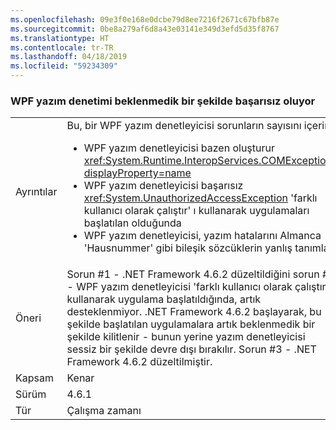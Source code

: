 ```yaml
---
ms.openlocfilehash: 09e3f0e168e0dcbe79d8ee7216f2671c67bfb87e
ms.sourcegitcommit: 0be8a279af6d8a43e03141e349d3efd5d35f8767
ms.translationtype: HT
ms.contentlocale: tr-TR
ms.lasthandoff: 04/18/2019
ms.locfileid: "59234309"
---
```

### <a name="wpf-spell-checking-fails-in-unexpected-ways"></a>WPF yazım denetimi beklenmedik bir şekilde başarısız oluyor

|   |   |
|---|---|
|Ayrıntılar|Bu, bir WPF yazım denetleyicisi sorunların sayısını içerir:<ul><li>WPF yazım denetleyicisi bazen oluşturur <xref:System.Runtime.InteropServices.COMException?displayProperty=name></li><li>WPF yazım denetleyicisi başarısız <xref:System.UnauthorizedAccessException> 'farklı kullanıcı olarak çalıştır' ı kullanarak uygulamaları başlatılan olduğunda</li><li>WPF yazım denetleyicisi, yazım hatalarını Almanca 'Hausnummer' gibi bileşik sözcüklerin yanlış tanımlar.</li></ul>|
|Öneri|Sorun #1 - .NET Framework 4.6.2 düzeltildiğini sorun #2 - WPF yazım denetleyicisi 'farklı kullanıcı olarak çalıştır' ı kullanarak uygulama başlatıldığında, artık desteklenmiyor. .NET Framework 4.6.2 başlayarak, bu şekilde başlatılan uygulamalara artık beklenmedik bir şekilde kilitlenir - bunun yerine yazım denetleyicisi sessiz bir şekilde devre dışı bırakılır. Sorun #3 - .NET Framework 4.6.2 düzeltilmiştir.|
|Kapsam|Kenar|
|Sürüm|4.6.1|
|Tür|Çalışma zamanı|
